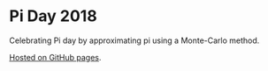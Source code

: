 # Pi Day 2018

Celebrating Pi day by approximating pi using a Monte-Carlo method.

[Hosted on GitHub pages](https://metriccaution.github.io/web-snippets/pi-day-2018/).
